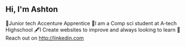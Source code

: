 ## Hi, I'm Ashton 

🧠Junior tech Accenture Apprentice 
🏫I am a Comp sci student at A-tech Highschool
🖋️I Create websites to improve and always looking to learn
📱Reach out on http://linkedin.com
